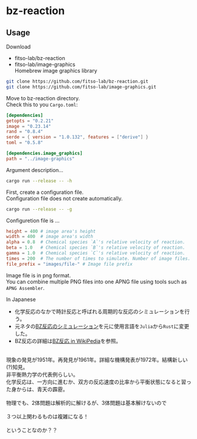 # bz-reaction

## Usage
Download
- fitso-lab/bz-reaction
- fitso-lab/image-graphics<br/>
  Homebrew image graphics library

```bash
git clone https://github.com/fitso-lab/bz-reaction.git
git clone https://github.com/fitso-lab/image-graphics.git
```
Move to bz-reaction directory.<br/>
Check this to you `Cargo.toml`:
```toml
[dependencies]
getopts = "0.2.21"
image = "0.23.14"
rand = "0.8.4"
serde = { version = "1.0.132", features = ["derive"] }
toml = "0.5.8"

[dependencies.image_graphics]
path = "../image-graphics"
```

Argument description...
```bash
cargo run --release -- -h
```

First, create a configuration file.<br/>
Configuration file does not create automatically.

```bash
cargo run --release -- -g
```

Configuretion file is ...
```toml
height = 400 # image area's height
width = 400  # image area's width
alpha = 0.8  # Chemical species `A`'s relative velocity of reaction.
beta = 1.0   # Chemical species `B`'s relative velocity of reaction.
gamma = 1.0  # Chemical species `C`'s relative velocity of reaction.
times = 200  # The number of times to simulate. Number of image files.
file_prefix = "images/file-" # Image file prefix
```

Image file is in png format.<br/>
You can combine multiple PNG files into one APNG file using tools such as `APNG Assembler`.

In Japanese

- 化学反応のなかで時計反応と呼ばれる周期的な反応のシミュレーションを行う。
- 元ネタの[BZ反応のシミュレーション](https://qiita.com/STInverSpinel/items/a7dcfbde0a08063f4d41)を元に使用言語を`Julia`から`Rust`に変更した。
- BZ反応の詳細は[BZ反応 in WikiPedia](https://ja.wikipedia.org/wiki/%E3%83%99%E3%83%AD%E3%82%A6%E3%82%BD%E3%83%95%E3%83%BB%E3%82%B8%E3%83%A3%E3%83%9C%E3%83%81%E3%83%B3%E3%82%B9%E3%82%AD%E3%83%BC%E5%8F%8D%E5%BF%9C)を参照。
<br/>
現象の発見が1951年。再発見が1961年。詳細な機構発表が1972年。結構新しい(?)知見。<br/>
非平衡熱力学の代表例らしい。<br/>
化学反応は、一方向に進むか、双方の反応速度の比率から平衡状態になると習った身からは、青天の霹靂。
<br/>
<br/>
物理でも、2体問題は解析的に解けるが、3体問題は基本解けないので<br/>
<br/>
３つ以上関わるものは複雑になる！<br/>
<br/>
ということなのか？？
